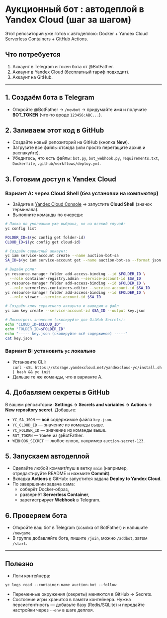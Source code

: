 # Аукционный бот : автодеплой в Yandex Cloud (шаг за шагом)

Этот репозиторий уже готов к автодеплою: Docker + Yandex Cloud Serverless Containers + GitHub Actions.

## Что потребуется
1) Аккаунт в Telegram и токен бота от @BotFather.  
2) Аккаунт в Yandex Cloud (бесплатный тариф подходит).  
3) Аккаунт на GitHub.

---

## 1. Создаём бота в Telegram
- Откройте @BotFather → `/newbot` → придумайте имя и получите **BOT_TOKEN** (что-то вроде `123456:ABC...`).

## 2. Заливаем этот код в GitHub
- Создайте новый репозиторий на GitHub (кнопка **New**).
- Загрузите все файлы отсюда (или просто перетащите архив и распакуйте).
- Убедитесь, что есть файлы: `bot.py`, `bot_webhook.py`, `requirements.txt`, `Dockerfile`, `.github/workflows/deploy.yml`.

## 3. Готовим доступ к Yandex Cloud
### Вариант A: через **Cloud Shell** (без установки на компьютер)
- Зайдите в [Yandex Cloud Console](https://console.cloud.yandex.ru/) → запустите **Cloud Shell** (значок терминала).
- Выполните команды по очереди:

```bash
# Папка по умолчанию уже выбрана, но на всякий случай:
yc config list

FOLDER_ID=$(yc config get folder-id)
CLOUD_ID=$(yc config get cloud-id)

# Создаём сервисный аккаунт:
yc iam service-account create --name auction-bot-sa
SA_ID=$(yc iam service-account get --name auction-bot-sa --format json | jq -r .id)

# Выдаём роли:
yc resource-manager folder add-access-binding --id $FOLDER_ID \
  --role container-registry.admin --service-account-id $SA_ID
yc resource-manager folder add-access-binding --id $FOLDER_ID \
  --role serverless.containers.editor --service-account-id $SA_ID
yc resource-manager folder add-access-binding --id $FOLDER_ID \
  --role viewer --service-account-id $SA_ID

# Создаём ключ сервисного аккаунта и выводим в файл
yc iam key create --service-account-id $SA_ID --output key.json

# Посмотреть значения (скопируйте для GitHub Secrets):
echo "CLOUD_ID=$CLOUD_ID"
echo "FOLDER_ID=$FOLDER_ID"
echo "----- key.json (скопируйте всё содержимое) -----"
cat key.json
```

### Вариант B: установить `yc` локально
- Установите CLI:  
  `curl -sSL https://storage.yandexcloud.net/yandexcloud-yc/install.sh | bash && yc init`  
- Дальше те же команды, что в варианте A.

## 4. Добавляем секреты в GitHub
В вашем репозитории: **Settings → Secrets and variables → Actions → New repository secret**. Добавьте:
- `YC_SA_JSON` — **всё** содержимое файла `key.json`.
- `YC_CLOUD_ID` — значение из команды выше.
- `YC_FOLDER_ID` — значение из команды выше.
- `BOT_TOKEN` — токен из @BotFather.
- `WEBHOOK_SECRET` — любое слово, например `auction-secret-123`.

## 5. Запускаем автодеплой
- Сделайте любой коммит/пуш в ветку `main` (например, отредактируйте README и нажмите **Commit**).
- Вкладка **Actions** в GitHub: запустится задача **Deploy to Yandex Cloud**. 
- По завершении задача сама:
  - соберёт Docker-образ,
  - развернёт **Serverless Container**,
  - зарегистрирует **Webhook** в Telegram.

## 6. Проверяем бота
- Откройте ваш бот в Telegram (ссылка от BotFather) и напишите `/newgame`.
- В группе добавляйте ботa, пишите `/join`, можно `/addbot`, затем `/start`.

---

## Полезно
- Логи контейнера:
```
yc logs read --container-name auction-bot --follow
```
- Переменные окружения (секреты) меняются в GitHub → Secrets.  
- Состояние игры хранится в памяти контейнера. Нужна персистентность — добавьте базу (Redis/SQLite) и передайте настройки через `--env` в шаге деплоя.
